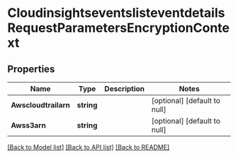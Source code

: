 # CloudinsightseventslisteventdetailsRequestParametersEncryptionContext

## Properties
Name | Type | Description | Notes
------------ | ------------- | ------------- | -------------
**Awscloudtrailarn** | **string** |  | [optional] [default to null]
**Awss3arn** | **string** |  | [optional] [default to null]

[[Back to Model list]](../README.md#documentation-for-models) [[Back to API list]](../README.md#documentation-for-api-endpoints) [[Back to README]](../README.md)


